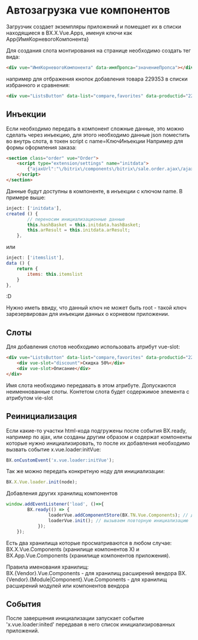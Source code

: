 # Автозагрузка vue компонентов

Загрузчик создает экземпляры приложений и помещает их в списки находящиеся в BX.X.Vue.Apps,
именуя ключи как App{ИмяКорневогоКомпонента}

Для создания слота монтирования на странице необходимо создать тег вида:
```html
<div vue="ИмяКорневогоКомпонента" data-имяПропса="значениеПропса"></div>
```

например для отбражения кнопок добавления товара 229353 в списки избранного и сравнения:

```html
<div vue="ListsButton" data-list="compare,favorites" data-productid="229353"></div>
```


## Инъекции

Если необходимо передать в компонент сложные данные, это можно сделать через инъекцию,
для этого необходимо данные json поместить во внутрь слота, в токен script c name=КлючИнъекции
Например для формы оформления заказа:

```html
<section class="order" vue="Order">
    <script type="extension/settings" name="initdata">
        {"ajaxUrl":"\/bitrix\/components\/bitrix\/sale.order.ajax\/ajax.php","hashBasket":"fda088cce0595233895f37519d3d68c5"}
    </script>
</section>
```

Данные будут доступны в компоненте, в инъекции с ключом name.
В примере выше:
```js
inject: ['initdata'],
created () {
        // переносим инициализационные данные
        this.hashBasket = this.initdata.hashBasket;
        this.arResult = this.initdata.arResult;
    },
```
или
```js
inject: ['itemslist'],
data () {
    return {
        items: this.itemslist
    }
},
```
:D

Нужно иметь ввиду, что данный ключ не может быть root - такой ключ зарезервирован для инъекции данных о корневом приложении.


## Слоты

Для добавления слотов необходимо использовать атрибут vue-slot:

```html
<div vue="ListsButton" data-list="compare,favorites" data-productid="229353">
    <div vue-slot="discount">Скидка 50%</div>
    <div vue-slot>Описание</div>
</div>
```
Имя слота необходимо передавать в этом атрибуте. Допускаются неименнованные слоты. Контетом слота будет содержимое элемента с атрибутом vie-slot


## Реинициализация

Если какие-то участки html-кода подгружены после события BX.ready, например по ajax,
или созданы другим образом и содержат компоненты которые нужно инициализировать,
то после их добавления необходимо вызвать событие x.vue.loader:initVue:
```js
BX.onCustomEvent('x.vue.loader:initVue');
```

Так же можно передать конкретную ноду для инициализации:
```js
BX.X.Vue.loader.init(node);
```

Добавления других хранилищ компонентов
```js
window.addEventListener('load', ()=>{
        BX.ready(() => {
                loaderVue.addComponentStore(BX.TN.Vue.Components); // добавляем новое пространство с компонентами
                loaderVue.init(); // вызываем повторную инициализацию
            });
    });
```
Есть два хранилища которые просматриваются в любом случае: BX.X.Vue.Components (хранилище компонентов X) и BX.App.Vue.Components (хранилище компонентов приложения).

Правила именования хранилищ:  
BX.{Vendor}.Vue.Components - для хранилищ расширений вендора
BX.{Vendor}.{Module|Component}.Vue.Components - для хранилищ расширений модулей или компонентов вендора  

## События

После завершения инициализации запускает событие 'x.vue.loader:inited' передавая в него список инициализированных приложений.
